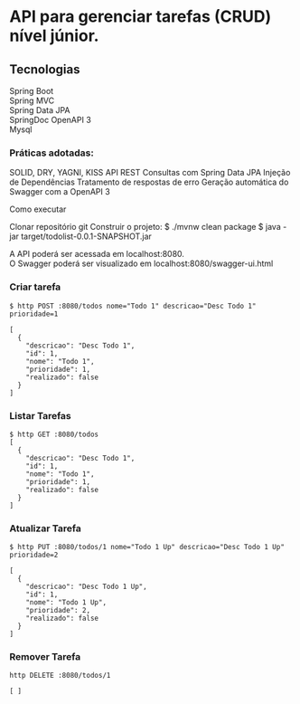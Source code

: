 # API para gerenciar tarefas (CRUD) nível júnior.

## Tecnologias<br>
Spring Boot<br>
Spring MVC<br>
Spring Data JPA<br>
SpringDoc OpenAPI 3<br>
Mysql<br>

### Práticas adotadas:
SOLID, DRY, YAGNI, KISS
API REST
Consultas com Spring Data JPA
Injeção de Dependências
Tratamento de respostas de erro
Geração automática do Swagger com a OpenAPI 3

Como executar

Clonar repositório git
Construir o projeto:
$ ./mvnw clean package
$ java -jar target/todolist-0.0.1-SNAPSHOT.jar

A API poderá ser acessada em localhost:8080. <br>
O Swagger poderá ser visualizado em localhost:8080/swagger-ui.html

### Criar tarefa

```
$ http POST :8080/todos nome="Todo 1" descricao="Desc Todo 1" prioridade=1

[
  {
    "descricao": "Desc Todo 1",
    "id": 1,
    "nome": "Todo 1",
    "prioridade": 1,
    "realizado": false
  }
]
```    

### Listar Tarefas

```
$ http GET :8080/todos
[
  {
    "descricao": "Desc Todo 1",
    "id": 1,
    "nome": "Todo 1",
    "prioridade": 1,
    "realizado": false
  }
] 
```

### Atualizar Tarefa

```
$ http PUT :8080/todos/1 nome="Todo 1 Up" descricao="Desc Todo 1 Up" prioridade=2

[
  {
    "descricao": "Desc Todo 1 Up",
    "id": 1,
    "nome": "Todo 1 Up",
    "prioridade": 2,
    "realizado": false
  }
] 
```
### Remover Tarefa

```
http DELETE :8080/todos/1

[ ]
```




